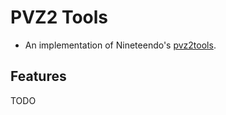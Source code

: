 # PVZ2 Tools

- An implementation of Nineteendo's [pvz2tools](https://github.com/nineteendo/pvz2tools).

## Features

TODO
